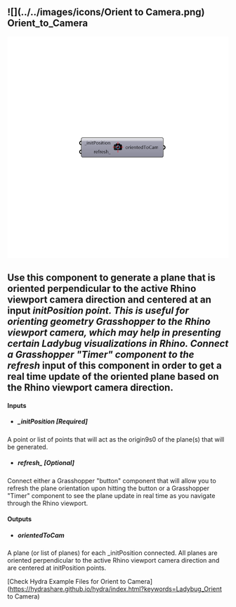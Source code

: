 ## ![](../../images/icons/Orient to Camera.png) Orient_to_Camera

![](../../images/components/Orient_to_Camera.png)

Use this component to generate a plane that is oriented perpendicular to the active Rhino viewport camera direction and centered at an input _initPosition point.
 This is useful for orienting geometry Grasshopper to the Rhino viewport camera, which may help in presenting certain Ladybug visualizations in Rhino.
 Connect a Grasshopper "Timer" component to the refresh_ input of this component in order to get a real time update of the oriented plane based on the Rhino viewport camera direction.
 -
 

#### Inputs
* ##### _initPosition [Required]
A point or list of points that will act as the origin9s0 of the plane(s) that will be generated.
* ##### refresh_ [Optional]
Connect either a Grasshopper "button" component that will allow you to refresh the plane orientation upon hitting the button or a Grasshopper "Timer" component to see the plane update in real time as you navigate through the Rhino viewport.

#### Outputs
* ##### orientedToCam
A plane (or list of planes) for each _initPosition connected. All planes are oriented perpendicular to the active Rhino viewport camera direction and are centered at initPosition points.


[Check Hydra Example Files for Orient to Camera](https://hydrashare.github.io/hydra/index.html?keywords=Ladybug_Orient to Camera)